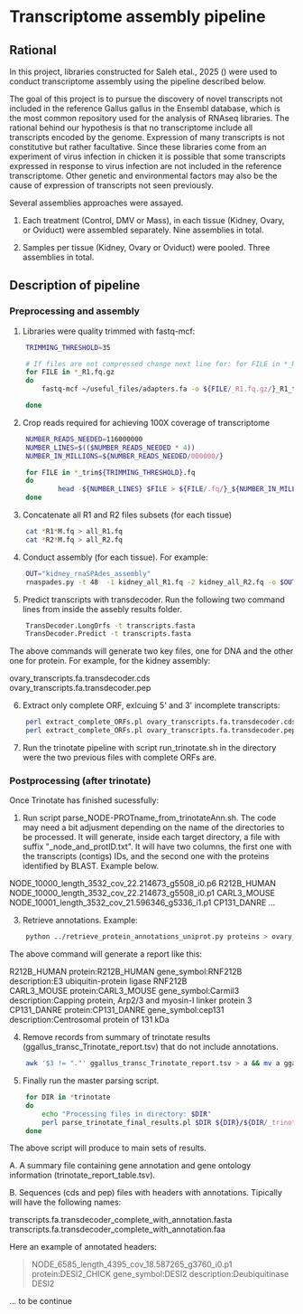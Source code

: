 # Transcriptome assembly pipeline

## Rational

In this project, libraries constructed for Saleh etal., 2025 () were used to conduct transcriptome assembly using the pipeline described below.

The goal of this project is to pursue the discovery of novel transcripts not included in the reference Gallus gallus in the Ensembl database, which is the most common repository used for the analysis of RNAseq libraries. The rational behind our hypothesis is that no transcriptome include all transcripts encoded by the genome. Expression of many transcripts is not constitutive but rather facultative. Since these libraries come from an experiment of virus infection in chicken it is possible that some transcripts expressed in response to virus infection are not included in the reference transcriptome. Other genetic and environmental factors may also be the cause of expression of transcripts not seen previously.

Several assemblies approaches were assayed. 

1. Each treatment (Control, DMV or Mass), in each tissue (Kidney, Ovary, or Oviduct) were assembled separately. Nine assemblies in total.

2. Samples per tissue (Kidney, Ovary or Oviduct) were pooled. Three assemblies in total.


## Description of pipeline

### Preprocessing and assembly

1. Libraries were quality trimmed with fastq-mcf:

```bash
	TRIMMING_THRESHOLD=35

	# If files are not compressed change next line for: for FILE in *_R1.fq
	for FILE in *_R1.fq.gz
	do
    	fastq-mcf ~/useful_files/adapters.fa -o ${FILE/_R1.fq.gz/}_R1_trim${TRIMMING_THRESHOLD}.fq -o ${FILE/_R1.fq.gz/}_R2_trim${TRIMMING_THRESHOLD}.fq $FILE ${FILE/_R1/_R2} -k 0 -l 75  -w 3 -q $TRIMMING_THRESHOLD

	done
```

2. Crop reads required for achieving 100X coverage of transcriptome

```bash
	NUMBER_READS_NEEDED=116000000
	NUMBER_LINES=$(($NUMBER_READS_NEEDED * 4))
	NUMBER_IN_MILLIONS=${NUMBER_READS_NEEDED/000000/}

	for FILE in *_trim${TRIMMING_THRESHOLD}.fq
	do
        	head -${NUMBER_LINES} $FILE > ${FILE/.fq/}_${NUMBER_IN_MILLIONS}M.fq
	done
```

3. Concatenate all R1 and R2 files subsets (for each tissue)

```bash
	cat *R1*M.fq > all_R1.fq
	cat *R2*M.fq > all_R2.fq
```

4. Conduct assembly (for each tissue). For example:

```bash
	OUT="kidney_rnaSPAdes_assembly"
	rnaspades.py -t 48  -1 kidney_all_R1.fq -2 kidney_all_R2.fq -o $OUT
```

5. Predict transcripts with transdecoder. Run the following two command lines from inside the assebly results folder.

```bash
	TransDecoder.LongOrfs -t transcripts.fasta
	TransDecoder.Predict -t transcripts.fasta
```

The above commands will generate two key files, one for DNA and the other one for protein. For example, for the kidney assembly:

ovary_transcripts.fa.transdecoder.cds
ovary_transcripts.fa.transdecoder.pep

6. Extract only complete ORF, exlcuing 5' and 3' incomplete transcripts:

```bash
	perl extract_complete_ORFs.pl ovary_transcripts.fa.transdecoder.cds > ovary_transcripts.fa.transdecoder_complete.cds 
	perl extract_complete_ORFs.pl ovary_transcripts.fa.transdecoder.pep > ovary_transcripts.fa.transdecoder_complete.pep
``` 

7. Run the trinotate pipeline with script run_trinotate.sh in the directory were the two previous files with complete ORFs are.

### Postprocessing (after trinotate)

Once Trinotate has finished sucessfully:

1. Run script parse_NODE-PROTname_from_trinotateAnn.sh. The code may need a bit adjusment depending on the name of the directories to be processed. It will generate, inside each target directory, a file with suffix "_node_and_protID.txt". It will have two columns, the first one with the transcripts (contigs) IDs, and the second one with the proteins identified by BLAST. Example below. 

NODE_10000_length_3532_cov_22.214673_g5508_i0.p6	R212B_HUMAN
NODE_10000_length_3532_cov_22.214673_g5508_i0.p1	CARL3_MOUSE
NODE_10001_length_3532_cov_21.596346_g5336_i1.p1	CP131_DANRE
...

3. Retrieve annotations. Example:

```bash
	python ../retrieve_protein_annotations_uniprot.py proteins > ovary_uniprot_ann.txt
```

The above command will generate a report like this:

R212B_HUMAN	protein:R212B_HUMAN gene_symbol:RNF212B description:E3 ubiquitin-protein ligase RNF212B<br>
CARL3_MOUSE	protein:CARL3_MOUSE gene_symbol:Carmil3 description:Capping protein, Arp2/3 and myosin-I linker protein 3<br>
CP131_DANRE	protein:CP131_DANRE gene_symbol:cep131 description:Centrosomal protein of 131 kDa<br>


4. Remove records from summary of trinotate results (ggallus_transc_Trinotate_report.tsv) that do not include annotations.

```bash
	awk '$3 != "."' ggallus_transc_Trinotate_report.tsv > a && mv a ggallus_transc_Trinotate_report.tsv
```

5. Finally run the master parsing script.

```bash
	for DIR in *trinotate
	do
		echo "Processing files in directory: $DIR"
		perl parse_trinotate_final_results.pl $DIR ${DIR}/${DIR/_trinotate/}_uniprot_ann.txt  ${DIR}/ggallus_transc_Trinotate_report.tsv ${DIR}/${DIR/_trinotate/}_node_and_protID.txt
	done
```

The above script will produce to main sets of results.

A. A summary file containing gene annotation and gene ontology information (trinotate_report_table.tsv).

B. Sequences (cds and pep) files with headers with annotations. Tipically will have the following names:

transcripts.fa.transdecoder_complete_with_annotation.fasta
transcripts.fa.transdecoder_complete_with_annotation.faa

Here an example of annotated headers:

>NODE_6585_length_4395_cov_18.587265_g3760_i0.p1 protein:DESI2_CHICK gene_symbol:DESI2 description:Deubiquitinase DESI2


... to be continue
